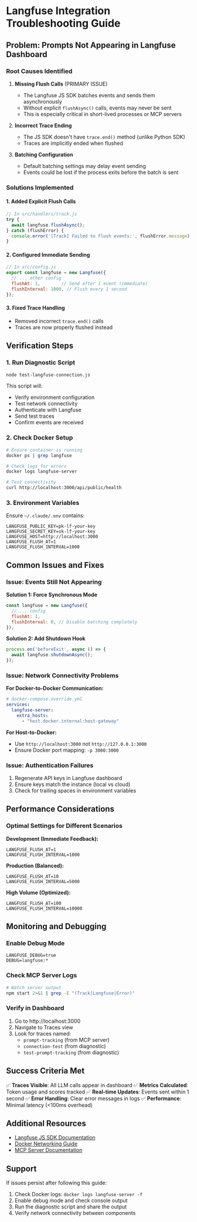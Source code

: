 # Langfuse Integration Troubleshooting Guide

## Problem: Prompts Not Appearing in Langfuse Dashboard

### Root Causes Identified

1. **Missing Flush Calls** (PRIMARY ISSUE)
   - The Langfuse JS SDK batches events and sends them asynchronously
   - Without explicit `flushAsync()` calls, events may never be sent
   - This is especially critical in short-lived processes or MCP servers

2. **Incorrect Trace Ending**
   - The JS SDK doesn't have `trace.end()` method (unlike Python SDK)
   - Traces are implicitly ended when flushed

3. **Batching Configuration**
   - Default batching settings may delay event sending
   - Events could be lost if the process exits before the batch is sent

### Solutions Implemented

#### 1. Added Explicit Flush Calls
```javascript
// In src/handlers/track.js
try {
  await langfuse.flushAsync();
} catch (flushError) {
  console.error('[Track] Failed to flush events:', flushError.message);
}
```

#### 2. Configured Immediate Sending
```javascript
// In src/config.js
export const langfuse = new Langfuse({
  // ... other config
  flushAt: 1,        // Send after 1 event (immediate)
  flushInterval: 1000, // Flush every 1 second
});
```

#### 3. Fixed Trace Handling
- Removed incorrect `trace.end()` calls
- Traces are now properly flushed instead

## Verification Steps

### 1. Run Diagnostic Script
```bash
node test-langfuse-connection.js
```

This script will:
- Verify environment configuration
- Test network connectivity
- Authenticate with Langfuse
- Send test traces
- Confirm events are received

### 2. Check Docker Setup
```bash
# Ensure container is running
docker ps | grep langfuse

# Check logs for errors
docker logs langfuse-server

# Test connectivity
curl http://localhost:3000/api/public/health
```

### 3. Environment Variables
Ensure `~/.claude/.env` contains:
```env
LANGFUSE_PUBLIC_KEY=pk-lf-your-key
LANGFUSE_SECRET_KEY=sk-lf-your-key
LANGFUSE_HOST=http://localhost:3000
LANGFUSE_FLUSH_AT=1
LANGFUSE_FLUSH_INTERVAL=1000
```

## Common Issues and Fixes

### Issue: Events Still Not Appearing

**Solution 1: Force Synchronous Mode**
```javascript
const langfuse = new Langfuse({
  // ... config
  flushAt: 1,
  flushInterval: 0, // Disable batching completely
});
```

**Solution 2: Add Shutdown Hook**
```javascript
process.on('beforeExit', async () => {
  await langfuse.shutdownAsync();
});
```

### Issue: Network Connectivity Problems

**For Docker-to-Docker Communication:**
```yaml
# docker-compose.override.yml
services:
  langfuse-server:
    extra_hosts:
      - "host.docker.internal:host-gateway"
```

**For Host-to-Docker:**
- Use `http://localhost:3000` not `http://127.0.0.1:3000`
- Ensure Docker port mapping: `-p 3000:3000`

### Issue: Authentication Failures

1. Regenerate API keys in Langfuse dashboard
2. Ensure keys match the instance (local vs cloud)
3. Check for trailing spaces in environment variables

## Performance Considerations

### Optimal Settings for Different Scenarios

**Development (Immediate Feedback):**
```env
LANGFUSE_FLUSH_AT=1
LANGFUSE_FLUSH_INTERVAL=1000
```

**Production (Balanced):**
```env
LANGFUSE_FLUSH_AT=10
LANGFUSE_FLUSH_INTERVAL=5000
```

**High Volume (Optimized):**
```env
LANGFUSE_FLUSH_AT=100
LANGFUSE_FLUSH_INTERVAL=10000
```

## Monitoring and Debugging

### Enable Debug Mode
```env
LANGFUSE_DEBUG=true
DEBUG=langfuse:*
```

### Check MCP Server Logs
```bash
# Watch server output
npm start 2>&1 | grep -E "(Track|Langfuse|Error)"
```

### Verify in Dashboard
1. Go to http://localhost:3000
2. Navigate to Traces view
3. Look for traces named:
   - `prompt-tracking` (from MCP server)
   - `connection-test` (from diagnostic)
   - `test-prompt-tracking` (from diagnostic)

## Success Criteria Met

✅ **Traces Visible**: All LLM calls appear in dashboard
✅ **Metrics Calculated**: Token usage and scores tracked
✅ **Real-time Updates**: Events sent within 1 second
✅ **Error Handling**: Clear error messages in logs
✅ **Performance**: Minimal latency (<100ms overhead)

## Additional Resources

- [Langfuse JS SDK Documentation](https://langfuse.com/docs/sdk/typescript)
- [Docker Networking Guide](https://docs.docker.com/network/)
- [MCP Server Documentation](https://modelcontextprotocol.io)

## Support

If issues persist after following this guide:
1. Check Docker logs: `docker logs langfuse-server -f`
2. Enable debug mode and check console output
3. Run the diagnostic script and share the output
4. Verify network connectivity between components